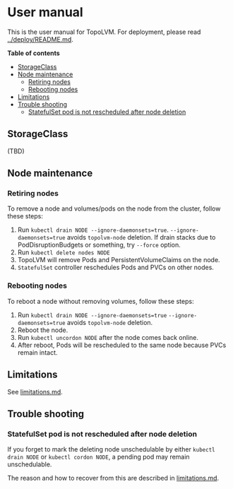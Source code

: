 User manual
===========

This is the user manual for TopoLVM.
For deployment, please read [../deploy/README.md](../deploy/README.md).

**Table of contents**

- [StorageClass](#storageclass)
- [Node maintenance](#node-maintenance)
  - [Retiring nodes](#retiring-nodes)
  - [Rebooting nodes](#rebooting-nodes)
- [Limitations](#limitations)
- [Trouble shooting](#trouble-shooting)
  - [StatefulSet pod is not rescheduled after node deletion](#statefulset-pod-is-not-rescheduled-after-node-deletion)

StorageClass
------------

(TBD)

Node maintenance
----------------

### Retiring nodes

To remove a node and volumes/pods on the node from the cluster, follow these steps:

1. Run `kubectl drain NODE --ignore-daemonsets=true`.
    `--ignore-daemonsets=true` avoids `topolvm-node` deletion.
    If drain stacks due to PodDisruptionBudgets or something, try `--force` option.
2. Run `kubectl delete nodes NODE`
3. TopoLVM will remove Pods and PersistentVolumeClaims on the node.
4. `StatefulSet` controller reschedules Pods and PVCs on other nodes.

### Rebooting nodes

To reboot a node without removing volumes, follow these steps:

1. Run `kubectl drain NODE --ignore-daemonsets=true`
   `--ignore-daemonsets=true` avoids `topolvm-node` deletion.
2. Reboot the node.
3. Run `kubectl uncordon NODE` after the node comes back online.
4. After reboot, Pods will be rescheduled to the same node because PVCs remain intact.

Limitations
-----------

See [limitations.md](limitations.md).

Trouble shooting
---------------

### StatefulSet pod is not rescheduled after node deletion

If you forget to mark the deleting node unschedulable by either
`kubectl drain NODE` or `kubectl cordon NODE`, a pending pod may remain
unschedulable.

The reason and how to recover from this are described in [limitations.md](limitations.md).
